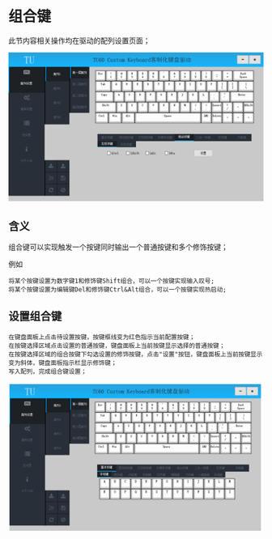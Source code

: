 # 组合键

此节内容相关操作均在驱动的配列设置页面；


![组合键](img/CombKey.png)


## 含义

组合键可以实现触发一个按键同时输出一个普通按键和多个修饰按键；

例如

	将某个按键设置为数字键1和修饰键Shift组合，可以一个按键实现输入叹号;
	将某个按键设置为编辑键Del和修饰键Ctrl&Alt组合，可以一个按键实现热启动;


## 设置组合键

	在键盘面板上点击待设置按键，按键框线变为红色指示当前配置按键；
	在按键选择区域点击设置的普通按键，键盘面板上当前按键显示选择的普通按键；
	在按键选择区域的组合按键下勾选设置的修饰按键，点击"设置"按钮，键盘面板上当前按键显示变为斜体，键盘面板指示栏显示修饰键；
	写入配列，完成组合键设置；

![设置组合键](img/SetCombKey.gif)
	








